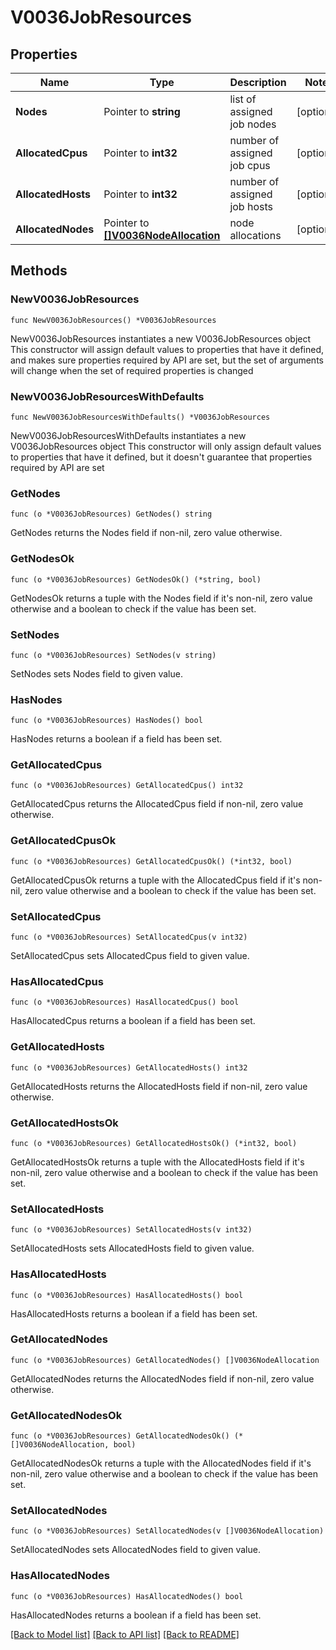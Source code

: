 # V0036JobResources

## Properties

Name | Type | Description | Notes
------------ | ------------- | ------------- | -------------
**Nodes** | Pointer to **string** | list of assigned job nodes | [optional] 
**AllocatedCpus** | Pointer to **int32** | number of assigned job cpus | [optional] 
**AllocatedHosts** | Pointer to **int32** | number of assigned job hosts | [optional] 
**AllocatedNodes** | Pointer to [**[]V0036NodeAllocation**](V0036NodeAllocation.md) | node allocations | [optional] 

## Methods

### NewV0036JobResources

`func NewV0036JobResources() *V0036JobResources`

NewV0036JobResources instantiates a new V0036JobResources object
This constructor will assign default values to properties that have it defined,
and makes sure properties required by API are set, but the set of arguments
will change when the set of required properties is changed

### NewV0036JobResourcesWithDefaults

`func NewV0036JobResourcesWithDefaults() *V0036JobResources`

NewV0036JobResourcesWithDefaults instantiates a new V0036JobResources object
This constructor will only assign default values to properties that have it defined,
but it doesn't guarantee that properties required by API are set

### GetNodes

`func (o *V0036JobResources) GetNodes() string`

GetNodes returns the Nodes field if non-nil, zero value otherwise.

### GetNodesOk

`func (o *V0036JobResources) GetNodesOk() (*string, bool)`

GetNodesOk returns a tuple with the Nodes field if it's non-nil, zero value otherwise
and a boolean to check if the value has been set.

### SetNodes

`func (o *V0036JobResources) SetNodes(v string)`

SetNodes sets Nodes field to given value.

### HasNodes

`func (o *V0036JobResources) HasNodes() bool`

HasNodes returns a boolean if a field has been set.

### GetAllocatedCpus

`func (o *V0036JobResources) GetAllocatedCpus() int32`

GetAllocatedCpus returns the AllocatedCpus field if non-nil, zero value otherwise.

### GetAllocatedCpusOk

`func (o *V0036JobResources) GetAllocatedCpusOk() (*int32, bool)`

GetAllocatedCpusOk returns a tuple with the AllocatedCpus field if it's non-nil, zero value otherwise
and a boolean to check if the value has been set.

### SetAllocatedCpus

`func (o *V0036JobResources) SetAllocatedCpus(v int32)`

SetAllocatedCpus sets AllocatedCpus field to given value.

### HasAllocatedCpus

`func (o *V0036JobResources) HasAllocatedCpus() bool`

HasAllocatedCpus returns a boolean if a field has been set.

### GetAllocatedHosts

`func (o *V0036JobResources) GetAllocatedHosts() int32`

GetAllocatedHosts returns the AllocatedHosts field if non-nil, zero value otherwise.

### GetAllocatedHostsOk

`func (o *V0036JobResources) GetAllocatedHostsOk() (*int32, bool)`

GetAllocatedHostsOk returns a tuple with the AllocatedHosts field if it's non-nil, zero value otherwise
and a boolean to check if the value has been set.

### SetAllocatedHosts

`func (o *V0036JobResources) SetAllocatedHosts(v int32)`

SetAllocatedHosts sets AllocatedHosts field to given value.

### HasAllocatedHosts

`func (o *V0036JobResources) HasAllocatedHosts() bool`

HasAllocatedHosts returns a boolean if a field has been set.

### GetAllocatedNodes

`func (o *V0036JobResources) GetAllocatedNodes() []V0036NodeAllocation`

GetAllocatedNodes returns the AllocatedNodes field if non-nil, zero value otherwise.

### GetAllocatedNodesOk

`func (o *V0036JobResources) GetAllocatedNodesOk() (*[]V0036NodeAllocation, bool)`

GetAllocatedNodesOk returns a tuple with the AllocatedNodes field if it's non-nil, zero value otherwise
and a boolean to check if the value has been set.

### SetAllocatedNodes

`func (o *V0036JobResources) SetAllocatedNodes(v []V0036NodeAllocation)`

SetAllocatedNodes sets AllocatedNodes field to given value.

### HasAllocatedNodes

`func (o *V0036JobResources) HasAllocatedNodes() bool`

HasAllocatedNodes returns a boolean if a field has been set.


[[Back to Model list]](../README.md#documentation-for-models) [[Back to API list]](../README.md#documentation-for-api-endpoints) [[Back to README]](../README.md)


